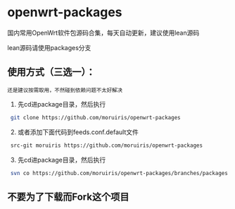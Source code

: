 # openwrt-packages
国内常用OpenWrt软件包源码合集，每天自动更新，建议使用lean源码

lean源码请使用packages分支


## 使用方式（三选一）：
`还是建议按需取用，不然碰到依赖问题不太好解决`
1. 先cd进package目录，然后执行
```bash
 git clone https://github.com/moruiris/openwrt-packages
```
2. 或者添加下面代码到feeds.conf.default文件
```bash
 src-git moruiris https://github.com/moruiris/openwrt-packages
```
3. 先cd进package目录，然后执行
```bash
 svn co https://github.com/moruiris/openwrt-packages/branches/packages
```

## 不要为了下载而Fork这个项目




